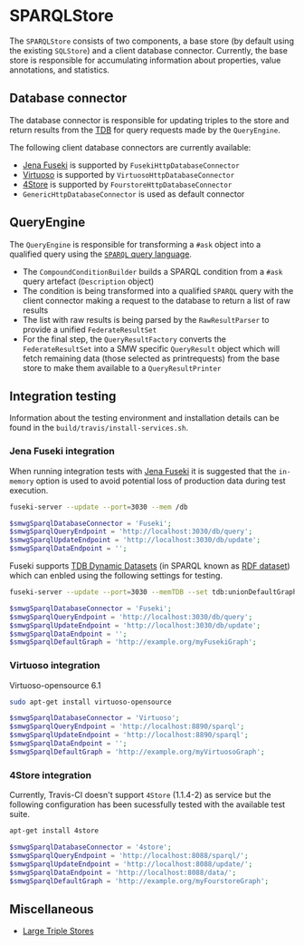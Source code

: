 # SPARQLStore

The `SPARQLStore` consists of two components, a base store (by default using the existing `SQLStore`) and a client database connector. Currently, the base store is responsible for accumulating information about properties, value annotations, and statistics.

## Database connector 

The database connector is responsible for updating triples to the store and return results from the [TDB][tdb] for query requests made by the `QueryEngine`.

The following client database connectors are currently available:

- [Jena Fuseki][fuseki] is supported by `FusekiHttpDatabaseConnector`
- [Virtuoso][virtuoso] is supported by `VirtuosoHttpDatabaseConnector`
- [4Store][4store] is supported by `FourstoreHttpDatabaseConnector`
- `GenericHttpDatabaseConnector` is used as default connector

## QueryEngine

The `QueryEngine` is responsible for transforming a `#ask` object into a qualified query using the [`SPARQL` query language][sparql-query].

- The `CompoundConditionBuilder` builds a SPARQL condition from a `#ask` query artefact (`Description` object)
- The condition is being transformed into a qualified `SPARQL` query with the client connector making a request to the database to return a list of raw results
- The list with raw results is being parsed by the `RawResultParser` to provide a unified `FederateResultSet`
- For the final step, the `QueryResultFactory` converts the `FederateResultSet` into a SMW specific `QueryResult` object which will fetch remaining data (those selected as printrequests) from the base store to make them available to a `QueryResultPrinter`

## Integration testing

Information about the testing environment and installation details can be found in the `build/travis/install-services.sh`.

### Jena Fuseki integration

When running integration tests with [Jena Fuseki][fuseki] it is suggested that the `in-memory` option is used to avoid potential loss of production data during test execution.

```sh
fuseki-server --update --port=3030 --mem /db
```

```php
$smwgSparqlDatabaseConnector = 'Fuseki';
$smwgSparqlQueryEndpoint = 'http://localhost:3030/db/query';
$smwgSparqlUpdateEndpoint = 'http://localhost:3030/db/update';
$smwgSparqlDataEndpoint = '';
```

Fuseki supports [TDB Dynamic Datasets][fuseki-dataset] (in SPARQL known as [RDF dataset][sparql-dataset]) which can enbled using the following settings for testing.

```sh
fuseki-server --update --port=3030 --memTDB --set tdb:unionDefaultGraph=true /db
```
```php
$smwgSparqlDatabaseConnector = 'Fuseki';
$smwgSparqlQueryEndpoint = 'http://localhost:3030/db/query';
$smwgSparqlUpdateEndpoint = 'http://localhost:3030/db/update';
$smwgSparqlDataEndpoint = '';
$smwgSparqlDefaultGraph = 'http://example.org/myFusekiGraph';
```
### Virtuoso integration

Virtuoso-opensource 6.1

```sh
sudo apt-get install virtuoso-opensource
```

```php
$smwgSparqlDatabaseConnector = 'Virtuoso';
$smwgSparqlQueryEndpoint = 'http://localhost:8890/sparql';
$smwgSparqlUpdateEndpoint = 'http://localhost:8890/sparql';
$smwgSparqlDataEndpoint = '';
$smwgSparqlDefaultGraph = 'http://example.org/myVirtuosoGraph';
```

### 4Store integration

Currently, Travis-CI doesn't support `4Store` (1.1.4-2) as service but the following configuration has been sucessfully tested with the available test suite.

```sh
apt-get install 4store
```

```php
$smwgSparqlDatabaseConnector = '4store';
$smwgSparqlQueryEndpoint = 'http://localhost:8088/sparql/';
$smwgSparqlUpdateEndpoint = 'http://localhost:8088/update/';
$smwgSparqlDataEndpoint = 'http://localhost:8088/data/';
$smwgSparqlDefaultGraph = 'http://example.org/myFourstoreGraph';
```

## Miscellaneous

- [Large Triple Stores](http://www.w3.org/wiki/LargeTripleStores)

[fuseki]: https://jena.apache.org/
[fuseki-dataset]: https://jena.apache.org/documentation/tdb/dynamic_datasets.html
[sparql-query]:http://www.w3.org/TR/sparql11-query/
[sparql-dataset]: https://www.w3.org/TR/sparql11-query/#specifyingDataset
[virtuoso]: https://github.com/openlink/virtuoso-opensource
[4store]: https://github.com/garlik/4store
[tdb]: http://en.wikipedia.org/wiki/Triplestore
